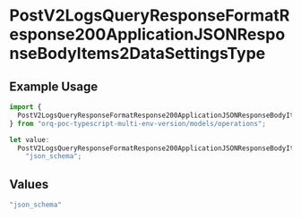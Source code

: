 # PostV2LogsQueryResponseFormatResponse200ApplicationJSONResponseBodyItems2DataSettingsType

## Example Usage

```typescript
import {
  PostV2LogsQueryResponseFormatResponse200ApplicationJSONResponseBodyItems2DataSettingsType,
} from "orq-poc-typescript-multi-env-version/models/operations";

let value:
  PostV2LogsQueryResponseFormatResponse200ApplicationJSONResponseBodyItems2DataSettingsType =
    "json_schema";
```

## Values

```typescript
"json_schema"
```